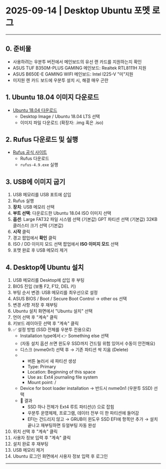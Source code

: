 # 2025-09-14 | Desktop Ubuntu 포멧 로그

---

## 0. 준비물
- 사용하려는 우분투 버전에서 메인보드의 유선 랜 카드를 지원하는지 확인
- ASUS TUF B350M-PLUS GAMING 메인보드: Realtek RTL8111H 지원
- ASUS B650E-E GAMING WIFI 메인보드: Intel I225-V "미"지원
- 미지원 렌 카드 보드에 우분투 설치 시, 해결 매우 곤란

## 1. Ubuntu 18.04 이미지 다운로드
- [Ubuntu 18.04 다운로드](https://releases.ubuntu.com/18.04/)
  - Desktop Image / Ubuntu 18.04 LTS 선택
  - 이미지 파일 다운로드 (확장자: .img 혹은 .iso)

## 2. Rufus 다운로드 및 실행
- [Rufus 공식 사이트](https://rufus.ie/ko/)
  - Rufus 다운로드
  - `rufus-4.9.exe` 실행

## 3. USB에 이미지 굽기
1. USB 메모리를 USB 포트에 삽입
2. Rufus 실행
3. **장치**: USB 메모리 선택
4. **부트 선택**: 다운로드한 Ubuntu 18.04 ISO 이미지 선택
5. **옵션**: 
    Large FAT32 파일 시스템 선택 (기본값)
    GPT 파티션 선택 (기본값)
    32KB 클러스터 크기 선택 (기본값)
6. **시작** 클릭
7. 경고 팝업에서 **확인** 클릭
8. ISO / DD 이미지 모드 선택 팝업에서 **ISO 이미지 모드** 선택
9. 포맷 완료 후 USB 메모리 제거

## 4. Desktop에 Ubuntu 설치
1. USB 메모리를 Desktop에 삽입 후 부팅
2. BIOS 진입 (보통 F2, F12, DEL 키)
3. 부팅 순서 변경: USB 메모리를 최우선으로 설정
4. ASUS BIOS / Boot / Secure Boot Control → other os 선택
5. 변경 사항 저장 후 재부팅
6. Ubuntu 설치 화면에서 "Ubuntu 설치" 선택
7. 언어 선택 후 "계속" 클릭
8. 키보드 레이아웃 선택 후 "계속" 클릭
9. ✅ 설정 방법 (SSD 전체를 우분투 전용으로)
   - Installation type에서 👉 Something else 선택
   - (자동 설치 옵션 쓰면 윈도우 SSD까지 건드릴 위험 있어서 수동이 안전해요)
   - 디스크 (nvme0n1) 선택 후 → 기존 파티션 싹 지움 (Delete)
   - + 버튼 눌러서 새 파티션 생성
     - Type: Primary
     - Location: Beginning of this space
     - Use as: Ext4 journaling file system
     - Mount point: /
   - Device for boot loader installation → 반드시 nvme0n1 (우분투 SSD) 선택
   - 🚀 결과
     - SSD 하나 전체가 Ext4 루트 파티션(/) 으로 잡힘
     - 우분투 운영체제, 프로그램, 데이터 전부 이 한 파티션에 들어감
     - EFI는 건드리지 않고 → GRUB이 윈도우 SSD EFI에 항목만 추가 → 설치 끝나고 재부팅하면 듀얼부팅 자동 완성
10. 위치 선택 후 "계속" 클릭
11. 사용자 정보 입력 후 "계속" 클릭
12. 설치 완료 후 재부팅
13. USB 메모리 제거
14. Ubuntu 로그인 화면에서 사용자 정보 입력 후 로그인

---
